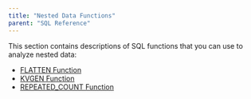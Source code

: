 ```yaml
---
title: "Nested Data Functions"
parent: "SQL Reference"
---
```

This section contains descriptions of SQL functions that you can use to
analyze nested data:

  * [FLATTEN Function](/confluence/display/DRILL/FLATTEN+Function)
  * [KVGEN Function](/confluence/display/DRILL/KVGEN+Function)
  * [REPEATED_COUNT Function](/confluence/display/DRILL/REPEATED_COUNT+Function)